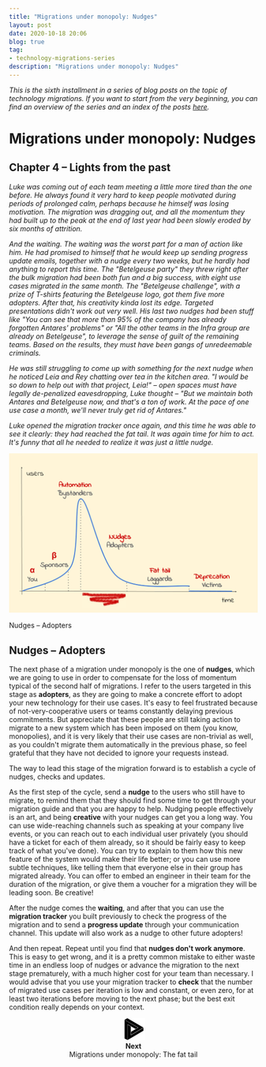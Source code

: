 ```yaml
---
title: "Migrations under monopoly: Nudges"
layout: post
date: 2020-10-18 20:06
blog: true
tag:
- technology-migrations-series
description: "Migrations under monopoly: Nudges"
---
```


_This is the sixth installment in a series of blog posts on the topic of technology migrations. If you want to start from the very beginning, you can find an overview of the series and an index of the posts [here](http://poros.github.io/the-technology-migrations-series/)._

# Migrations under monopoly: Nudges

## Chapter 4 – Lights from the past

_Luke was coming out of each team meeting a little more tired than the one before. He always found it very hard to keep people motivated during periods of prolonged calm, perhaps because he himself was losing motivation. The migration was dragging out, and all the momentum they had built up to the peak at the end of last year had been slowly eroded by six months of attrition._

_And the waiting. The waiting was the worst part for a man of action like him. He had promised to himself that he would keep up sending progress update emails, together with a nudge every two weeks, but he hardly had anything to report this time. The "Betelgeuse party" they threw right after the bulk migration had been both fun and a big success, with eight use cases migrated in the same month. The "Betelgeuse challenge", with a prize of T-shirts featuring the Betelgeuse logo, got them five more adopters. After that, his creativity kinda lost its edge. Targeted presentations didn't work out very well. His last two nudges had been stuff like "You can see that more than 95% of the company has already forgotten Antares' problems" or "All the other teams in the Infra group are already on Betelgeuse", to leverage the sense of guilt of the remaining teams. Based on the results, they must have been gangs of unredeemable criminals._

_He was still struggling to come up with something for the next nudge when he noticed Leia and Rey chatting over tea in the kitchen area. "I would be so down to help out with that project, Leia!" – open spaces must have legally de-penalized eavesdropping, Luke thought – "But we maintain both Antares and Betelgeuse now, and that's a ton of work. At the pace of one use case a month, we'll never truly get rid of Antares."_

_Luke opened the migration tracker once again, and this time he was able to see it clearly: they had reached the fat tail. It was again time for him to act. It's funny that all he needed to realize it was just a little nudge._

![Nudges](/assets/images/migrations_under_monopoly_4.png)
<figcaption class="caption">Nudges – Adopters</figcaption>

## Nudges – Adopters

The next phase of a migration under monopoly is the one of **nudges**, which we are going to use in order to compensate for the loss of momentum typical of the second half of migrations. I refer to the users targeted in this stage as **adopters**, as they are going to make a concrete effort to adopt your new technology for their use cases. It's easy to feel frustrated because of not-very-cooperative users or teams constantly delaying previous commitments. But appreciate that these people are still taking action to migrate to a new system which has been imposed on them (you know, monopolies), and it is very likely that their use cases are non-trivial as well, as you couldn't migrate them automatically in the previous phase, so feel grateful that they have not decided to ignore your requests instead.

The way to lead this stage of the migration forward is to establish a cycle of nudges, checks and updates.

As the first step of the cycle, send a **nudge** to the users who still have to migrate, to remind them that they should find some time to get through your migration guide and that you are happy to help. Nudging people effectively is an art, and being **creative** with your nudges can get you a long way. You can use wide-reaching channels such as speaking at your company live events, or you can reach out to each individual user privately (you should have a ticket for each of them already, so it should be fairly easy to keep track of what you've done). You can try to explain to them how this new feature of the system would make their life better; or you can use more subtle techniques, like telling them that everyone else in their group has migrated already. You can offer to embed an engineer in their team for the duration of the migration, or give them a voucher for a migration they will be leading soon. Be creative!

After the nudge comes the **waiting**, and after that you can use the **migration tracker** you built previously to check the progress of the migration and to send a **progress update** through your communication channel. This update will also work as a nudge to other future adopters!

And then repeat. Repeat until you find that **nudges don't work anymore**. This is easy to get wrong, and it is a pretty common mistake to either waste time in an endless loop of nudges or advance the migration to the next stage prematurely, with a much higher cost for your team than necessary. I would advise that you use your migration tracker to **check** that the number of migrated use cases per iteration is low and constant, or even zero, for at least two iterations before moving to the next phase; but the best exit condition really depends on your context.

<div align="center">
<a href="http://poros.github.io/mum-the-fat-tail/">
<img src="/assets/images/next.png" alt="Next">
</a>
<b><figcaption class="caption">Next</figcaption></b>
<figcaption class="caption">Migrations under monopoly: The fat tail</figcaption>
</div>
